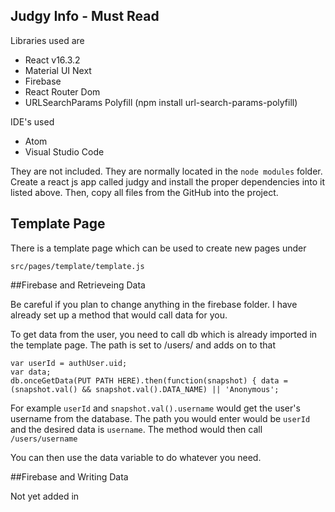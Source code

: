 ## Judgy Info - Must Read

Libraries used are

- React v16.3.2
- Material UI Next
- Firebase
- React Router Dom
- URLSearchParams Polyfill (npm install url-search-params-polyfill)

IDE's used

- Atom
- Visual Studio Code

They are not included. They are normally located in the `node modules` folder. Create a react js app called judgy and install the proper dependencies into it listed above. Then, copy all files from the GitHub into the project.

## Template Page

There is a template page which can be used to create new pages under

`src/pages/template/template.js`

##Firebase and Retrieveing Data

Be careful if you plan to change anything in the firebase folder. I have already set up a method that would call data for you.

To get data from the user, you need to call db which is already imported in the template page.
The path is set to /users/ and adds on to that

```
var userId = authUser.uid;
var data;
db.onceGetData(PUT PATH HERE).then(function(snapshot) { data = (snapshot.val() && snapshot.val().DATA_NAME) || 'Anonymous';
```

For example `userId` and `snapshot.val().username` would get the user's username from the database.
The path you would enter would be `userId` and the desired data is `username`. The method would then call `/users/username`

You can then use the data variable to do whatever you need.

##Firebase and Writing Data

Not yet added in
